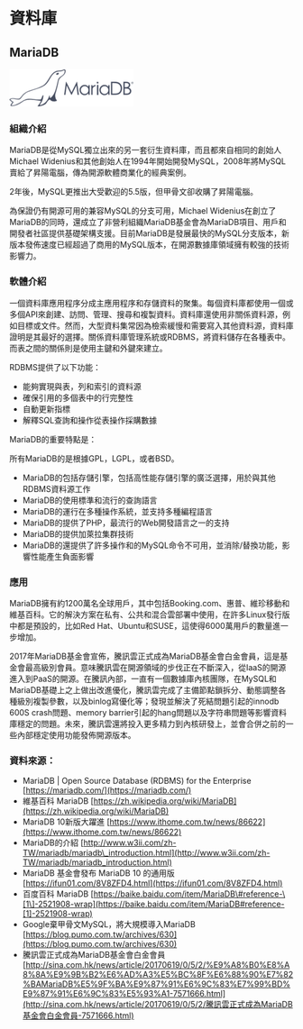 # **資料庫**

## **MariaDB**

![](/assets/MariaDB.png)

### 組織介紹

MariaDB是從MySQL獨立出來的另一套衍生資料庫，而且都來自相同的創始人Michael Widenius和其他創始人在1994年開始開發MySQL，2008年將MySQL賣給了昇陽電腦，傳為開源軟體商業化的經典案例。

2年後，MySQL更推出大受歡迎的5.5版，但甲骨文卻收購了昇陽電腦。

為保證仍有開源可用的兼容MySQL的分支可用，Michael Widenius在創立了MariaDB的同時，還成立了非營利組織MariaDB基金會為MariaDB項目、用戶和開發者社區提供基礎架構支援。目前MariaDB是發展最快的MySQL分支版本，新版本發佈速度已經超過了商用的MySQL版本，在開源數據庫領域擁有較強的技術影響力。

### 軟體介紹

一個資料庫應用程序分成主應用程序和存儲資料的聚集。每個資料庫都使用一個或多個API來創建、訪問、管理、搜尋和複製資料。資料庫還使用非關係資料源，例如目標或文件。然而，大型資料集常因為檢索緩慢和需要寫入其他資料源，資料庫證明是其最好的選擇。關係資料庫管理系統或RDBMS，將資料儲存在各種表中。而表之間的關係則是使用主鍵和外鍵來建立。

RDBMS提供了以下功能：

* 能夠實現與表，列和索引的資料源
* 確保引用的多個表中的行完整性
* 自動更新指標
* 解釋SQL查詢和操作從表操作採購數據

MariaDB的重要特點是：

所有MariaDB的是根據GPL，LGPL，或者BSD。

* MariaDB的包括存儲引擎，包括高性能存儲引擎的廣泛選擇，用於與其他RDBMS資料源工作
* MariaDB的使用標準和流行的查詢語言
* MariaDB的運行在多種操作系統，並支持多種編程語言
* MariaDB的提供了PHP，最流行的Web開發語言之一的支持
* MariaDB的提供加萊拉集群技術
* MariaDB的還提供了許多操作和的MySQL命令不可用，並消除/替換功能，影響性能產生負面影響

### 應用

MariaDB擁有約1200萬名全球用戶，其中包括Booking.com、惠普、維珍移動和維基百科。它的解決方案在私有、公共和混合雲部署中使用，在許多Linux發行版中都是預設的，比如Red Hat、Ubuntu和SUSE，這使得6000萬用戶的數量進一步增加。

2017年MariaDB基金會宣佈，騰訊雲正式成為MariaDB基金會白金會員，這是基金會最高級別會員。意味騰訊雲在開源領域的步伐正在不斷深入，從IaaS的開源進入到PaaS的開源。在騰訊內部，一直有一個數據庫內核團隊，在MySQL和MariaDB基礎上之上做出改進優化，騰訊雲完成了主備節點鎖拆分、動態調整各種級別複製參數，以及binlog寫優化等；發現並解決了死結問題引起的innodb 600S crash問題、memory barrier引起的hang問題以及字符串問題等影響資料庫穩定的問題。未來，騰訊雲還將投入更多精力到內核研發上，並會合併之前的一些內部穩定使用功能發佈開源版本。

### 資料來源：

* MariaDB \| Open Source Database \(RDBMS\) for the Enterprise [https://mariadb.com/](https://mariadb.com/)
* 維基百科 MariaDB [https://zh.wikipedia.org/wiki/MariaDB](https://zh.wikipedia.org/wiki/MariaDB)
* MariaDB 10新版大躍進 [https://www.ithome.com.tw/news/86622](https://www.ithome.com.tw/news/86622)
* MariaDB的介紹 [http://www.w3ii.com/zh-TW/mariadb/mariadb\_introduction.html](http://www.w3ii.com/zh-TW/mariadb/mariadb_introduction.html)
* MariaDB 基金會發布 MariaDB 10 的通用版 [https://ifun01.com/8V8ZFD4.html](https://ifun01.com/8V8ZFD4.html)
* 百度百科 MariaDB [https://baike.baidu.com/item/MariaDB\#reference-\[1\]-2521908-wrap](https://baike.baidu.com/item/MariaDB#reference-[1]-2521908-wrap)
* Google棄甲骨文MySQL，將大規模導入MariaDB [https://blog.pumo.com.tw/archives/630](https://blog.pumo.com.tw/archives/630)
* 騰訊雲正式成為MariaDB基金會白金會員 [http://sina.com.hk/news/article/20170619/0/5/2/%E9%A8%B0%E8%A8%8A%E9%9B%B2%E6%AD%A3%E5%BC%8F%E6%88%90%E7%82%BAMariaDB%E5%9F%BA%E9%87%91%E6%9C%83%E7%99%BD%E9%87%91%E6%9C%83%E5%93%A1-7571666.html](http://sina.com.hk/news/article/20170619/0/5/2/騰訊雲正式成為MariaDB基金會白金會員-7571666.html)



